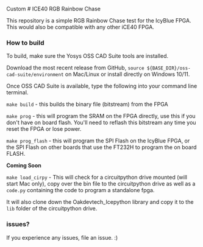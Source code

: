Custom # ICE40 RGB Rainbow Chase

This repository is a simple RGB Rainbow Chase test for the IcyBlue FPGA. This would also be compatible with any other iCE40 FPGA.

### How to build

To build, make sure the Yosys OSS CAD Suite tools are installed.

Download the most recent release from GitHub, `source ${BASE_DIR}/oss-cad-suite/environment` on Mac/Linux or install directly on Windows 10/11.

Once OSS CAD Suite is available, type the following into your command line terminal.

`make build` - this builds the binary file (bitstream) from the FPGA

`make prog` - this will program the SRAM on the FPGA directly, use this if you don't have on board flash. You'll need to reflash this bitstream any time you reset the FPGA or lose power.

`make prog_flash` - this will program the SPI Flash on the IcyBlue FPGA, or the SPI Flash on other boards that use the FT232H to program the on board FLASH.

**Coming Soon**

`make load_cirpy` - This will check for a circuitpython drive mounted (will start Mac only), copy over the bin file to the circuitpython drive as well as a `code.py` containing the code to program a standalone fpga.

It will also clone down the Oakdevtech_Icepython library and copy it to the `lib` folder of the circuitpython drive.

### issues?

If you experience any issues, file an issue. :)
